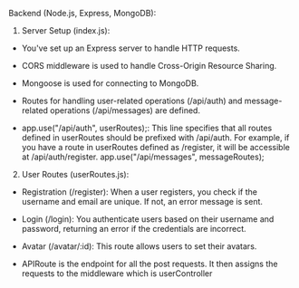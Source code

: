 Backend (Node.js, Express, MongoDB):
1. Server Setup (index.js): 
- You've set up an Express server to handle HTTP requests.
- CORS middleware is used to handle Cross-Origin Resource Sharing.
- Mongoose is used for connecting to MongoDB.
- Routes for handling user-related operations (/api/auth) and message-related operations (/api/messages) are defined.

- app.use("/api/auth", userRoutes);:
This line specifies that all routes defined in userRoutes should be prefixed with /api/auth. For example, if you have a route in userRoutes defined as /register, it will be accessible at /api/auth/register.
app.use("/api/messages", messageRoutes); 


2. User Routes (userRoutes.js):
- Registration (/register): When a user registers, you check if the username and email are unique. If not, an error message is sent.
- Login (/login): You authenticate users based on their username and password, returning an error if the credentials are incorrect.
- Avatar (/avatar/:id): This route allows users to set their avatars.


- APIRoute is the endpoint for all the post requests. It then assigns the requests to the middleware which is userController
